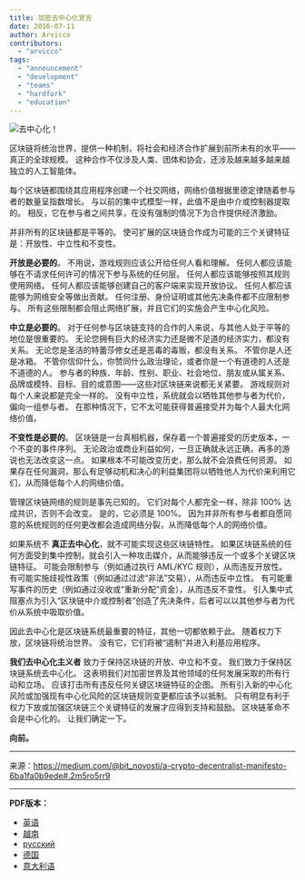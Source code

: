 ```yaml
---
title: 加密去中心化宣言
date: 2016-07-11
author: Arvicco
contributors:
  - "arvicco"
tags:
  - "announcement"
  - "development"
  - "teams"
  - "hardfork"
  - "education"
---
```


![去中心化！](./1gMu8qJtr2NeEuuGzvsfcnw.png)

区块链将统治世界，提供一种机制，将社会和经济合作扩展到前所未有的水平——真正的全球规模。 这种合作不仅涉及人类、团体和协会，还涉及越来越多越来越独立的人工智能体。

每个区块链都围绕其应用程序创建一个社交网络，网络价值根据里德定律随着参与者的数量呈指数增长。 与以前的集中式模型一样，此值不是由中介或控制器提取的。 相反，它在参与者之间共享，在没有强制的情况下为合作提供经济激励。

并非所有的区块链都是平等的。 使可扩展的区块链合作成为可能的三个关键特征是：开放性、中立性和不变性。

**开放是必要的**。 不用说，游戏规则应该公开给任何人看和理解。 任何人都应该能够在不请求任何许可的情况下参与系统的任何层。 任何人都应该能够按照其规则使用网络。 任何人都应该能够创建自己的客户端来实现开放协议。 任何人都应该能够为网络安全等做出贡献。 任何注册、身份证明或其他先决条件都不应限制参与。 所有这些限制都会阻止网络扩展，并且它们的实施会产生中心化风险。

**中立是必要的**。 对于任何参与区块链支持的合作的人来说，与其他人处于平等的地位是很重要的。 无论您拥有巨大的经济实力还是微不足道的经济实力，都没有关系。 无论您是圣洁的特蕾莎修女还是恶毒的毒贩，都没有关系。 不管你是人还是冰箱。 不管你信仰什么，你赞同什么政治理论，或者你是一个有道德的人还是不道德的人。 参与者的种族、年龄、性别、职业、社会地位、朋友或从属关系、品牌或模特、目标、目的或意图——这些对区块链来说都无关紧要。 游戏规则对每个人来说都是完全一样的。 没有中立性，系统就会以牺牲其他参与者为代价，偏向一组参与者。 在那种情况下，它不太可能获得普遍接受并为每个人最大化网络价值。

**不变性是必要的**。 区块链是一台真相机器，保存着一个普遍接受的历史版本，一个不变的事件序列。 无论政治或商业利益如何，一旦正确就永远正确，再多的游说也无法改变这一点。 如果根本不可能改变历史，那么就不会浪费任何资源。 如果存在任何漏洞，那么有足够动机和决心的利益集团将以牺牲他人为代价来利用它们，从而降低每个人的网络价值。

管理区块链网络的规则是事先已知的。 它们对每个人都完全一样，除非 100% 达成共识，否则不会改变。 是的，它必须是 100%。 因为并非所有参与者都自愿同意的系统规则的任何更改都会造成网络分裂，从而降低每个人的网络价值。

如果系统不 **真正去中心化**，就不可能实现这些区块链特性。 如果区块链系统的任何方面受到集中控制，就会引入一种攻击媒介，从而能够违反一个或多个关键区块链特征。 可能会限制参与（例如通过执行 AML/KYC 规则），从而违反开放性。 有可能实施歧视性政策（例如通过过滤“非法”交易），从而违反中立性。 有可能重写事件的历史（例如通过没收或“重新分配”资金），从而违反不变性。 引入集中式阻塞点为引入“区块链中介或控制者”创造了先决条件，后者可以以其他参与者为代价从系统中吸取价值。

因此去中心化是区块链系统最重要的特征，其他一切都依赖于此。 随着权力下放，区块链将统治世界。 没有它，它们将被“遏制”并进入利基应用程序。

**我们去中心化主义者** 致力于保持区块链的开放、中立和不变。 我们致力于保持区块链系统去中心化。 这表明我们对加密世界及其他领域的任何发展采取的所有行动和立场。 应该打击所有违反任何关键区块链特征的企图。 所有引入新的中心化风险或加强现有中心化风险的区块链规则变更都应该予以抵制。 只有明显有利于权力下放或加强区块链三个关键特征的发展才应得到支持和鼓励。 区块链革命不会是中心化的。 让我们确定一下。

**向前。**

---

来源：https://medium.com/@bit_novosti/a-crypto-decentralist-manifesto-6ba1fa0b9ede#.2m5ro5rr9

---

**PDF版本：**

- [英语](/A_Crypto-Decentralist_Manifesto.pdf)
- [越南](/A_Crypto-Decentralist_Manifesto_vietnamese.pdf)
- [русский](/A_Crypto-Decentralist_Manifesto_russian.pdf)
- [德国](/A_Crypto-Decentralist_Manifesto_german.pdf)
- [意大利语](/A_Crypto-Decentralist_Manifesto_italian.pdf)